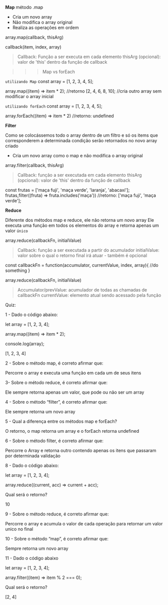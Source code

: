 **Map**
método .map

- Cria um novo array
- Não modifica o array original
- Realiza as operações em ordem

array.map(callback, thisArg)

callback(item, index, array)
>Callback: Função a ser executa em cada elemento
>thisArg (opcional): valor de 'this' dentro da função de callback

>>>Map vs forEach

`utilizando Map`
const array = [1, 2, 3, 4, 5];

array.map((item) => item * 2); //retorno [2, 4, 6, 8, 10];  //cria outro array sem modificar o array inicial

`utilizando forEach`
const array = [1, 2, 3, 4, 5];

array.forEach((item) => item * 2) //retorno: undefined


**Filter**

Como se colocássemos todo o array dentro de um filtro e só os items que corresponderem a determinada condição serão retornados no novo array criado
- Cria um novo array como o map e não modifica o array original

array.filter(callback, thisArg)
>Callback: função a ser executada em cada elemento
>thisArg (opcional): valor de 'this' dentro da função de callback

const frutas = ['maça fuji', 'maça verde', 'laranja', 'abacaxi'];
frutas,filter((fruta) => fruta.includes('maça'))
//retorno: ['maça fuji', 'maça verde'];


**Reduce**

Diferente dos métodos map e reduce, ele não retorna um novo array
Ele executa uma função em todos os elementos do array e retorna apenas um valor `único`

array.reduce(callbackFn, initialValue)
>Callback: função a ser executada a partir do acumulador
>initialValue: valor sobre o qual o retorno final irá atuar - também é opcional

const callbackFn = function(accumulator, currentValue, index, array){
    //do something
}

array.reduce(callbackFn, initialValue)

>Accumulator/prevValue: acumulador de todas as chamadas de callbackFn
>currentValue: elemento atual sendo acessado pela função



Quiz:

1 - Dado o código abaixo:

let array = [1, 2, 3, 4];

array.map((item) => item * 2);

console.log(array);

[1, 2, 3, 4]

2 - Sobre o método map, é correto afirmar que:

Percorre o array e executa uma função em cada um de seus itens

3- Sobre o método reduce, é correto afirmar que:

Ele sempre retorna apenas um valor, que pode ou não ser um array

4 - Sobre o método “filter”, é correto afirmar que:

Ele sempre retorna um novo array

5 - Qual a diferença entre os métodos map e forEach?

O retorno, o map retorna um array e o forEach retorna undefined

6 - Sobre o método filter, é correto afirmar que:

Percorre o Array e retorna outro contendo apenas os itens que passaram por determinada validação

8 - Dado o código abaixo:

let array = [1, 2, 3, 4];

array.reduce((current, acc) => current + acc);

Qual será o retorno?

10

9 - Sobre o método reduce, é correto afirmar que:

Percorre o array e acumula o valor de cada operação para retornar um valor unico no final

10 - Sobre o método “map”, é correto afirmar que:

Sempre retorna um novo array

11 - Dado o código abaixo

let array = [1, 2, 3, 4];

array.filter((item) => item % 2 === 0);

Qual será o retorno?

[2, 4]